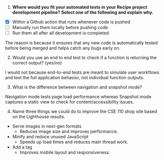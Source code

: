 1) **Where would you fit your automated tests in your Recipe project development pipeline? Select one of the following and explain why.**

- [X] Within a Github action that runs whenever code is pushed 
- [ ] Manually run them locally before pushing code
- [ ] Run them all after all development is completed

The reason is because it ensures that any new code is automatically tested before being merged and helps catch any bugs early on.

2) Would you use an end to end test to check if a function is returning the correct output? (yes/no)

I would not because end-to-end tests are meant to simulate user workflows and test the full application behavior, not individual function outputs.

3) What is the difference between navigation and snapshot mode?

Navigation mode tests page load performance whereas Snapshot mode captures a static view to check for content/accessibility issues.

4) Name three things we could do to improve the CSE 110 shop site based on the Lighthouse results.

  - Serve images in next-gen formats
      - Reduces image size and improves performance.
  - Minify and reduce unused JavaScript
      - Speeds up load times and reduces main thread work.
  - Add a <meta name="viewport"> tag
      - Improves mobile layout and responsiveness.


